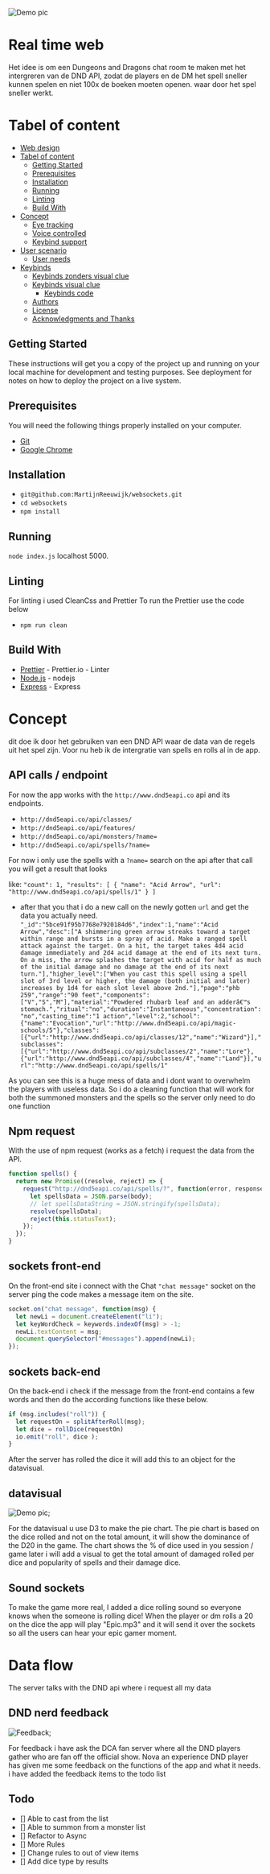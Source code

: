 ![Demo pic](https://github.com/MartijnReeuwijk/websockets/blob/master/readmeassets/hero.png)

# Real time web

Het idee is om een Dungeons and Dragons chat room te maken met het intergreren van de DND API, zodat de players en de DM het spell sneller kunnen spelen en niet 100x de boeken moeten openen. waar door het spel sneller werkt.

# Tabel of content

-   [Web design](#web-design)
-   [Tabel of content](#tabel-of-content)
    -   [Getting Started](#getting-started)
    -   [Prerequisites](#prerequisites)
    -   [Installation](#installation)
    -   [Running](#running)
    -   [Linting](#linting)
    -   [Build With](#build-with)
-   [Concept](#concept)
    -   [Eye tracking](#eye-tracking)
    -   [Voice controlled](#voice-controlled)
    -   [Keybind support](#keybind-support)
-   [User scenario](#user-scenario)
    -   [User needs](#user-needs)
-   [Keybinds](#keybinds)
    -   [Keybinds zonders visual clue](#keybinds-zonders-visual-clue)
    -   [Keybinds visual clue](#keybinds-visual-clue)
        -   [Keybinds code](#keybinds-code)
    -   [Authors](#authors)
    -   [License](#license)
    -   [Acknowledgments and Thanks](#acknowledgments-and-thanks)

## Getting Started

These instructions will get you a copy of the project up and running on your local machine for development and testing purposes. See deployment for notes on how to deploy the project on a live system.

## Prerequisites

You will need the following things properly installed on your computer.

-   [Git](https://git-scm.com/)
-   [Google Chrome](https://google.com/chrome/)

## Installation

-   `git@github.com:MartijnReeuwijk/websockets.git`
-   `cd websockets`
-   `npm install`

## Running

`node index.js`
localhost 5000.

## Linting

For linting i used CleanCss and Prettier
To run the Prettier use the code below

-   `npm run clean`

## Build With

-   [Prettier](https://prettier.io/docs/en/options.html) - Prettier.io - Linter
-   [Node.js](https://nodejs.org/en/) - nodejs
-   [Express](https://expressjs.com/) - Express

# Concept

dit doe ik door het gebruiken van een DND API waar de data van de regels uit het spel zijn. Voor nu heb ik de intergratie van spells en rolls al in de app.

## API calls / endpoint
For now the app works with the `http://www.dnd5eapi.co` api and its endpoints.
- `http://dnd5eapi.co/api/classes/`
- `http://dnd5eapi.co/api/features/`
- `http://dnd5eapi.co/api/monsters/?name=`
- `http://dnd5eapi.co/api/spells/?name=`

For now i only use the spells with a `?name=` search on the api after that call you will get a result that looks

like:
`"count": 1,
	"results": [
		{
			"name": "Acid Arrow",
			"url": "http://www.dnd5eapi.co/api/spells/1"
		}
	]`

  - after that you that i do a new call on the newly gotten `url` and get the data you actually need.
  `"_id":"5bce91f95b7768e7920184d6","index":1,"name":"Acid Arrow","desc":["A shimmering green arrow streaks toward a target within range and bursts in a spray of acid. Make a ranged spell attack against the target. On a hit, the target takes 4d4 acid damage immediately and 2d4 acid damage at the end of its next turn. On a miss, the arrow splashes the target with acid for half as much of the initial damage and no damage at the end of its next turn."],"higher_level":["When you cast this spell using a spell slot of 3rd level or higher, the damage (both initial and later) increases by 1d4 for each slot level above 2nd."],"page":"phb 259","range":"90 feet","components":["V","S","M"],"material":"Powdered rhubarb leaf and an adderâ€™s stomach.","ritual":"no","duration":"Instantaneous","concentration":"no","casting_time":"1 action","level":2,"school":{"name":"Evocation","url":"http://www.dnd5eapi.co/api/magic-schools/5"},"classes":[{"url":"http://www.dnd5eapi.co/api/classes/12","name":"Wizard"}],"subclasses":[{"url":"http://www.dnd5eapi.co/api/subclasses/2","name":"Lore"},{"url":"http://www.dnd5eapi.co/api/subclasses/4","name":"Land"}],"url":"http://www.dnd5eapi.co/api/spells/1"`

As you can see this is a huge mess of data and i dont want to overwhelm the players with useless data.
So i do a cleaning function that will work for both the summoned monsters and the spells so the server only need to do one function

## Npm request
With the use of npm request (works as a fetch) i request the data from the API.

```js
function spells() {
  return new Promise((resolve, reject) => {
    request("http://dnd5eapi.co/api/spells/?", function(error, response, body) {
      let spellsData = JSON.parse(body);
      // let spellsDataString = JSON.stringify(spellsData);
      resolve(spellsData);
      reject(this.statusText);
    });
  });
}
```

## sockets front-end
On the front-end site i connect with the Chat `"chat message"` socket on the server ping the code makes a message item on the site.
```js
socket.on("chat message", function(msg) {
  let newLi = document.createElement("li");
  let keyWordCheck = keywords.indexOf(msg) > -1;
  newLi.textContent = msg;
  document.querySelector("#messages").append(newLi);
});
```

## sockets back-end
On the back-end i check if the message from the front-end contains a few words and then do the according functions like these below.

```js
if (msg.includes("roll")) {
  let requestOn = splitAfterRoll(msg);
  let dice = rollDice(requestOn)
  io.emit("roll", dice );
}
```
After the server has rolled the dice it will add this to an object for the datavisual.

## datavisual
![Demo pic](https://github.com/MartijnReeuwijk/websockets/blob/master/readmeassets/pie.png);

 For the datavisual u use D3 to make the pie chart.
 The pie chart is based on the dice rolled and not on the total amount, it will show the dominance of the D20 in the game. The chart shows the % of dice used in you session / game later i will add a visual to get the total amount of damaged rolled per dice and popularity of spells and their damage dice.

## Sound sockets
To make the game more real, I added a dice rolling sound so everyone knows when the someone is rolling dice!
When the player or dm rolls a 20 on the dice the app will play "Epic.mp3" and it will send it over the sockets so all the users can hear your epic gamer moment.

# Data flow
The server talks with the DND api where i request all my data




## DND nerd feedback
![Feedback](https://github.com/MartijnReeuwijk/websockets/blob/master/readmeassets/feedback.png);

For feedback i have ask the DCA fan server where all the DND players gather who are fan off the official show.
Nova an experience DND player has given me some feedback on the functions of the app and what it needs.
i have added the feedback items to the todo list


## Todo
- [] Able to cast from the list
- [] Able to summon from a monster list
- [] Refactor to Async
- [] More Rules
- [] Change rules to out of view items
- [] Add dice type by results
